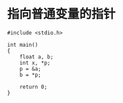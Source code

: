 # 指向普通变量的指针

```{code-block} c
#include <stdio.h>

int main()
{
    float a, b;
    int x, *p;
    p = &a;
    b = *p;

    return 0;
}
```
